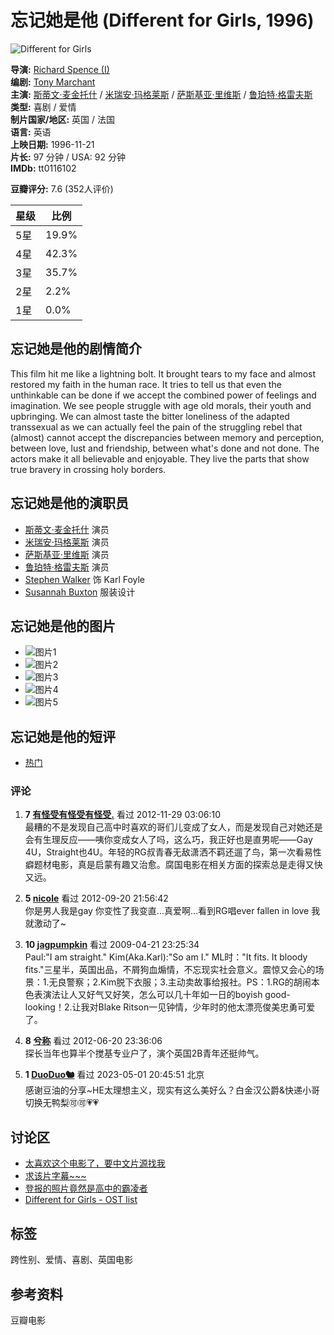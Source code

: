 # 忘记她是他 (Different for Girls, 1996)

![Different for Girls](https://img3.doubanio.com/view/photo/s_ratio_poster/public/p2888271583.webp)

**导演:** [Richard Spence (I)](/subject_search?search_text=Richard%20Spence%20%28I%29)  
**编剧:** [Tony Marchant](/subject_search?search_text=Tony%20Marchant)  
**主演:** [斯蒂文·麦金托什](https://www.douban.com/personage/27253948/) / [米瑞安·玛格莱斯](https://www.douban.com/personage/27253952/) / [萨斯基亚·里维斯](https://www.douban.com/personage/27498443/) / [鲁珀特·格雷夫斯](https://www.douban.com/personage/27215070/)  
**类型:** 喜剧 / 爱情  
**制片国家/地区:** 英国 / 法国  
**语言:** 英语  
**上映日期:** 1996-11-21  
**片长:** 97 分钟 / USA: 92 分钟  
**IMDb:** tt0116102  

**豆瓣评分:** 7.6 (352人评价)  

| 星级 | 比例   |
|------|--------|
| 5星  | 19.9%  |
| 4星  | 42.3%  |
| 3星  | 35.7%  |
| 2星  | 2.2%   |
| 1星  | 0.0%   |

## 忘记她是他的剧情简介

This film hit me like a lightning bolt. It brought tears to my face and almost restored my faith in the human race. It tries to tell us that even the unthinkable can be done if we accept the combined power of feelings and imagination. We see people struggle with age old morals, their youth and upbringing. We can almost taste the bitter loneliness of the adapted transsexual as we can actually feel the pain of the struggling rebel that (almost) cannot accept the discrepancies between memory and perception, between love, lust and friendship, between what's done and not done. The actors make it all believable and enjoyable. They live the parts that show true bravery in crossing holy borders.

## 忘记她是他的演职员

- [斯蒂文·麦金托什](https://www.douban.com/personage/27253948/ "斯蒂文·麦金托什 Steven Mackintosh") 演员
- [米瑞安·玛格莱斯](https://www.douban.com/personage/27253952/ "米瑞安·玛格莱斯 Miriam Margolyes") 演员
- [萨斯基亚·里维斯](https://www.douban.com/personage/27498443/ "萨斯基亚·里维斯 Saskia Reeves") 演员
- [鲁珀特·格雷夫斯](https://www.douban.com/personage/27215070/ "鲁珀特·格雷夫斯 Rupert Graves") 演员
- [Stephen Walker](https://www.douban.com/personage/35004946/ "Stephen Walker Stephen Walker") 饰 Karl Foyle
- [Susannah Buxton](https://www.douban.com/personage/27508044/ "Susannah Buxton Susannah Buxton") 服装设计

## 忘记她是他的图片

- ![图片1](https://img1.doubanio.com/view/photo/sqxs/public/p2010271428.webp)
- ![图片2](https://img3.doubanio.com/view/photo/sqxs/public/p2010272867.webp)
- ![图片3](https://img1.doubanio.com/view/photo/sqxs/public/p2010271518.webp)
- ![图片4](https://img1.doubanio.com/view/photo/sqxs/public/p2010271418.webp)
- ![图片5](https://img3.doubanio.com/view/photo/sqxs/public/p2010230172.webp)

## 忘记她是他的短评 

- [热门](comments)

### 评论

1. **7 [有怪受有怪受有怪受.](https://www.douban.com/people/annsome/)** 看过 2012-11-29 03:06:10  
最糟的不是发现自己高中时喜欢的哥们儿变成了女人，而是发现自己对她还是会有生理反应——咦你变成女人了吗，这么巧，我正好也是直男呢——Gay 4U，Straight也4U。年轻的RG叔青春无敌潇洒不羁还遛了鸟，第一次看易性癖题材电影，真是启蒙有趣又治愈。腐国电影在相关方面的探索总是走得又快又远。

2. **5 [nicole](https://www.douban.com/people/nicoleego/)** 看过 2012-09-20 21:56:42  
你是男人我是gay 你变性了我变直...真爱啊...看到RG唱ever fallen in love 我就激动了~

3. **10 [jagpumpkin](https://www.douban.com/people/jagpumpkin/)** 看过 2009-04-21 23:25:34  
Paul:"I am straight." Kim(Aka.Karl):"So am I." ML时："It fits. It bloody fits."三星半，英国出品，不屑狗血煽情，不忘现实社会意义。震惊又会心的场景：1.无良警察；2.Kim脱下衣服；3.主动卖故事给报社。PS：1.RG的胡闹本色表演法让人又好气又好笑，怎么可以几十年如一日的boyish good-looking！2.让我对Blake Ritson一见钟情，少年时的他太漂亮俊美忠勇可爱了。

4. **8 [兮称](https://www.douban.com/people/shoegazerbaby/)** 看过 2012-06-20 23:36:06  
探长当年也算半个搅基专业户了，演个英国2B青年还挺帅气。

5. **1 [DuoDuo🐿️](https://www.douban.com/people/duoduo1976/)** 看过 2023-05-01 20:45:51 北京  
感谢豆油的分享~HE太理想主义，现实有这么美好么？白金汉公爵&快递小哥切换无鸭梨🉑🉑💗💗

## 讨论区 

- [太喜欢这个电影了，要中文片源找我](https://movie.douban.com/subject/1300486/discussion/637377750/)
- [求该片字幕~~~](https://movie.douban.com/subject/1300486/discussion/28909019/)
- [登报的照片竟然是高中的霸凌者](https://movie.douban.com/subject/1300486/discussion/616909275/)
- [Different for Girls - OST list](https://movie.douban.com/subject/1300486/discussion/15443411/)

## 标签
跨性别、爱情、喜剧、英国电影

## 参考资料
豆瓣电影